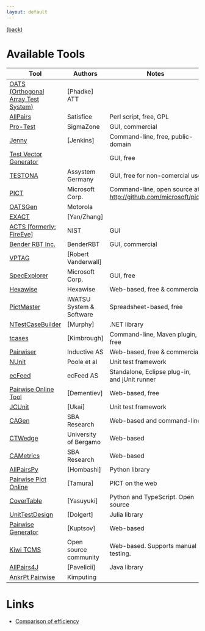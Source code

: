 ```yaml
---
layout: default
---
```


[(back)](./)

# Available Tools

| Tool | Authors | Notes |
| ---- | ---- | ---- |
| [OATS (Orthogonal Array Test System)](http://www.isixsigma.com/library/content/c030106a.asp) | [Phadke] ATT |  | 
| [AllPairs](http://www.satisfice.com/testmethod.shtml) | Satisfice | Perl script, free, GPL | 
| [Pro-Test](http://www.sigmazone.com/protest.htm) | SigmaZone | GUI, commercial | 
| [Jenny](http://burtleburtle.net/bob/math/jenny.html) | [Jenkins] | Command-line, free, public-domain | 
| [Test Vector Generator](http://sourceforge.net/projects/tvg/) |  | GUI, free | 
| [TESTONA](https://www.assystem-germany.com/en/products/testona/) | Assystem Germany | GUI, free for non-comercial use | 
| [PICT](https://github.com/microsoft/pict/releases/download/release/pict.exe) | Microsoft Corp. | Command-line, open source at <a href="http://github.com/microsoft/pict">http://github.com/microsoft/pict</a> | 
| [OATSGen](http://delivery.acm.org/10.1145/1250000/1241582/p2-krishnan.pdf?key1=1241582&key2=7825558711&coll=ACM&dl=ACM&CFID=15151515&CFTOKEN=6184618) | Motorola |  | 
| [EXACT](http://doi.ieeecomputersociety.org/10.1109/COMPSAC.2006.33 ) | [Yan/Zhang] |  | 
| [ACTS [formerly: FireEye]](http://csrc.nist.gov/acts) | NIST | GUI | 
| [Bender RBT Inc.](http://www.benderrbt.com/bendersoftware.htm) | BenderRBT | GUI, commercial | 
| [VPTAG ](http://sourceforge.net/projects/vptag/) | [Robert Vanderwall] |  | 
| [SpecExplorer](http://msdn.microsoft.com/en-us/library/ee620448.aspx) | Microsoft Corp. | GUI, free | 
| [Hexawise](http://hexawise.com/) | Hexawise | Web-based, free & commercial | 
| [PictMaster](http://en.sourceforge.jp/projects/pictmaster/) | IWATSU System & Software | Spreadsheet-based, free | 
| [NTestCaseBuilder](https://www.nuget.org/packages/NTestCaseBuilder/) | [Murphy] | .NET library | 
| [tcases](https://github.com/Cornutum/tcases) | [Kimbrough] | Command-line, Maven plugin, free | 
| [Pairwiser](https://inductive.no/pairwiser/) | Inductive AS | Web-based, free & commercial | 
| [NUnit](http://nunit.org/index.php?p=pairwise&r=2.6.4) | Poole et al | Unit test framework | 
| [ecFeed](http://ecfeed.com/) | ecFeed AS | Standalone, Eclipse plug-in, and jUnit runner | 
| [Pairwise Online Tool](https://pairwise.teremokgames.com/4s8/) | [Dementiev] | Web-based, free | 
| [JCUnit](https://github.com/dakusui/jcunit) | [Ukai] | Unit test framework | 
| [CAGen](https://matris.sba-research.org/tools/cagen/) | SBA Research | Web-based and command-line | 
| [CTWedge](https://foselab.unibg.it/ctwedge/) | University of Bergamo | Web-based | 
| [CAMetrics](https://matris.sba-research.org/tools/cametrics) | SBA Research | Web-based | 
| [AllPairsPy](https://github.com/thombashi/allpairspy/) | [Hombashi] | Python library | 
| [Pairwise Pict Online](https://pairwise.yuuniworks.com/) | [Tamura] | PICT on the web | 
| [CoverTable](https://github.com/walkframe/covertable) | [Yasuyuki] | Python and TypeScript. Open source | 
| [UnitTestDesign](https://github.com/adolgert/UnitTestDesign.jl) | [Dolgert] | Julia library | 
| [Pairwise Generator](https://slothman.dev/pairwise-generator) | [Kuptsov] | Web-based |
| [Kiwi TCMS](https://kiwitcms.org) | Open source community | Web-based. Supports manual testing. |
| [AllPairs4J](https://github.com/pavelicii/allpairs4j) | [Pavelicii] | Java library |
| [AnkrPt Pairwise](http://www.kimputing.com/pairwise) | Kimputing |  | 

# Links
* [Comparison of efficiency](./efficiency.md) 
